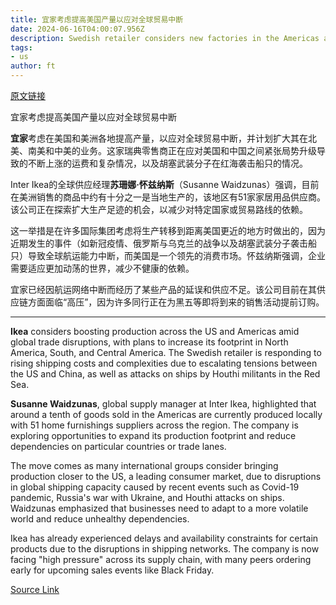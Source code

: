 ```yaml
---
title: 宜家考虑提高美国产量以应对全球贸易中断
date: 2024-06-16T04:00:07.956Z
description: Swedish retailer considers new factories in the Americas as movement of goods becomes costly and complex
tags: 
- us
author: ft
---
```


[原文链接](https://ft.com/content/8e79bd7a-6af1-4aa4-9c20-9a4610d18db4)

宜家考虑提高美国产量以应对全球贸易中断

**宜家**考虑在美国和美洲各地提高产量，以应对全球贸易中断，并计划扩大其在北美、南美和中美的业务。这家瑞典零售商正在应对美国和中国之间紧张局势升级导致的不断上涨的运费和复杂情况，以及胡塞武装分子在红海袭击船只的情况。

Inter Ikea的全球供应经理**苏珊娜·怀兹纳斯**（Susanne Waidzunas）强调，目前在美洲销售的商品中约有十分之一是当地生产的，该地区有51家家居用品供应商。该公司正在探索扩大生产足迹的机会，以减少对特定国家或贸易路线的依赖。

这一举措是在许多国际集团考虑将生产转移到距离美国更近的地方时做出的，因为近期发生的事件（如新冠疫情、俄罗斯与乌克兰的战争以及胡塞武装分子袭击船只）导致全球航运能力中断，而美国是一个领先的消费市场。怀兹纳斯强调，企业需要适应更加动荡的世界，减少不健康的依赖。

宜家已经因航运网络中断而经历了某些产品的延误和供应不足。该公司目前在其供应链方面面临“高压”，因为许多同行正在为黑五等即将到来的销售活动提前订购。

---

 **Ikea** considers boosting production across the US and Americas amid global trade disruptions, with plans to increase its footprint in North America, South, and Central America. The Swedish retailer is responding to rising shipping costs and complexities due to escalating tensions between the US and China, as well as attacks on ships by Houthi militants in the Red Sea.

**Susanne Waidzunas**, global supply manager at Inter Ikea, highlighted that around a tenth of goods sold in the Americas are currently produced locally with 51 home furnishings suppliers across the region. The company is exploring opportunities to expand its production footprint and reduce dependencies on particular countries or trade lanes.

The move comes as many international groups consider bringing production closer to the US, a leading consumer market, due to disruptions in global shipping capacity caused by recent events such as Covid-19 pandemic, Russia's war with Ukraine, and Houthi attacks on ships. Waidzunas emphasized that businesses need to adapt to a more volatile world and reduce unhealthy dependencies.

Ikea has already experienced delays and availability constraints for certain products due to the disruptions in shipping networks. The company is now facing "high pressure" across its supply chain, with many peers ordering early for upcoming sales events like Black Friday.

[Source Link](https://ft.com/content/8e79bd7a-6af1-4aa4-9c20-9a4610d18db4)

